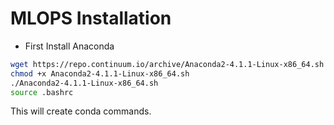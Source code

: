 # MLOPS Installation

- First Install Anaconda
```bash
wget https://repo.continuum.io/archive/Anaconda2-4.1.1-Linux-x86_64.sh
chmod +x Anaconda2-4.1.1-Linux-x86_64.sh
./Anaconda2-4.1.1-Linux-x86_64.sh
source .bashrc
```
This will create conda commands.
